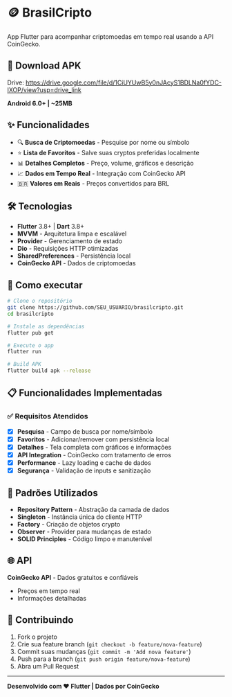 # 🪙 BrasilCripto

App Flutter para acompanhar criptomoedas em tempo real usando a API CoinGecko.

## 📱 Download APK

Drive: https://drive.google.com/file/d/1CiUYUwB5y0nJAcyS1BDLNa0fYDC-IXOP/view?usp=drive_link

**Android 6.0+ | ~25MB**

## ✨ Funcionalidades

- 🔍 **Busca de Criptomoedas** - Pesquise por nome ou símbolo
- ⭐ **Lista de Favoritos** - Salve suas cryptos preferidas localmente  
- 📊 **Detalhes Completos** - Preço, volume, gráficos e descrição
- 📈 **Dados em Tempo Real** - Integração com CoinGecko API
- 🇧🇷 **Valores em Reais** - Preços convertidos para BRL

## 🛠️ Tecnologias

- **Flutter** 3.8+ | **Dart** 3.8+
- **MVVM** - Arquitetura limpa e escalável
- **Provider** - Gerenciamento de estado
- **Dio** - Requisições HTTP otimizadas
- **SharedPreferences** - Persistência local
- **CoinGecko API** - Dados de criptomoedas

## 🚀 Como executar

```bash
# Clone o repositório
git clone https://github.com/SEU_USUARIO/brasilcripto.git
cd brasilcripto

# Instale as dependências
flutter pub get

# Execute o app
flutter run

# Build APK
flutter build apk --release
```

## 📋 Funcionalidades Implementadas

### ✅ Requisitos Atendidos
- [x] **Pesquisa** - Campo de busca por nome/símbolo
- [x] **Favoritos** - Adicionar/remover com persistência local
- [x] **Detalhes** - Tela completa com gráficos e informações
- [x] **API Integration** - CoinGecko com tratamento de erros
- [x] **Performance** - Lazy loading e cache de dados
- [x] **Segurança** - Validação de inputs e sanitização

## 🔧 Padrões Utilizados

- **Repository Pattern** - Abstração da camada de dados
- **Singleton** - Instância única do cliente HTTP
- **Factory** - Criação de objetos crypto
- **Observer** - Provider para mudanças de estado
- **SOLID Principles** - Código limpo e manutenível

## 🌐 API

**CoinGecko API** - Dados gratuitos e confiáveis
- Preços em tempo real
- Informações detalhadas

## 🤝 Contribuindo

1. Fork o projeto
2. Crie sua feature branch (`git checkout -b feature/nova-feature`)
3. Commit suas mudanças (`git commit -m 'Add nova feature'`)
4. Push para a branch (`git push origin feature/nova-feature`)
5. Abra um Pull Request
   
---

**Desenvolvido com ❤️ Flutter | Dados por CoinGecko**
